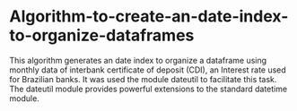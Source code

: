# Algorithm-to-create-an-date-index-to-organize-dataframes
This algorithm generates an date index to organize a dataframe using monthly data of interbank certificate of deposit (CDI), an Interest rate used for Brazilian banks. It was used the module dateutil to facilitate this task. The dateutil module provides powerful extensions to the standard datetime module.
